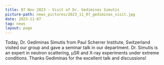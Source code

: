 ```yaml
---
title: 07 Nov 2023 - Visit of Dr. Gediminas Simutis
picture-path: news_pictures/2023_11_07_gediminas_visit.jpg
date: 2023-11-07
tag: news
layout: page
---
```


Today, Dr. Gediminas Simutis from Paul Scherrer Institute, Switzerland visited our group and gave a seminar talk in our department. Dr. Simutis is an expert in neutron scattering, μSR and X-ray experiments under extreme conditions. Thanks Gediminas for the excellent talk and discussions!


